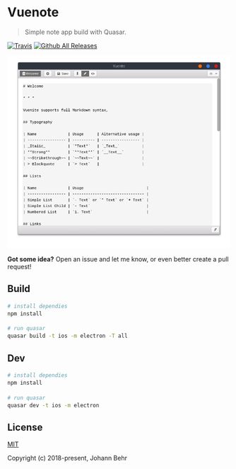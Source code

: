 # Vuenote

> Simple note app build with Quasar.

[![Travis](https://img.shields.io/travis/ExNG/vuenote.svg)](https://travis-ci.org/ExNG/vuenote) [![Github All Releases](https://img.shields.io/github/downloads/ExNG/vuenote/total.svg)](http://github.com/ExNG/vuenote)

![vuenote Screenshot](docs/vuenote.png)

**Got some idea?** Open an issue and let me know, or even better create a pull request!

## Build

```bash
# install dependies
npm install

# run quasar
quasar build -t ios -m electron -T all
```

## Dev

```bash
# install dependies
npm install

# run quasar
quasar dev -t ios -m electron
```

## License

[MIT](http://opensource.org/licenses/MIT)

Copyright (c) 2018-present, Johann Behr
